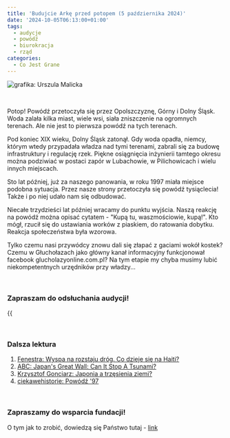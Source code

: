 ```yaml
---
title: 'Budujcie Arkę przed potopem (5 października 2024)'
date: '2024-10-05T06:13:00+01:00'
tags:
  - audycje
  - powódź
  - biurokracja
  - rząd
categories:
  - Co Jest Grane
---
```


![grafika: Urszula Malicka](/uploads/CJG_81_2024_10_05.png)

<br>

Potop! Powódź przetoczyła się przez Opolszczyznę, Górny i Dolny Śląsk. Woda zalała kilka miast, wiele wsi, siała zniszczenie na ogromnych terenach. Ale nie jest to pierwsza powódź na tych terenach.

Pod koniec XIX wieku, Dolny Śląsk zatonął. Gdy woda opadła, niemcy, którym wtedy przypadała władza nad tymi terenami, zabrali się za budowę infrastruktury i regulację rzek. Piękne osiągnięcia inżynierii tamtego okresu można podziwiać w postaci zapór w Lubachowie, w Pilichowicach i wielu innych miejscach.

Sto lat później, już za naszego panowania, w roku 1997 miała miejsce podobna sytuacja. Przez nasze strony przetoczyła się powódź tysiąclecia! Także i po niej udało nam się odbudować.

Niecałe trzydzieści lat później wracamy do punktu wyjścia. Naszą reakcję na powódź można opisać cytatem - "Kupą tu, waszmościowie, kupą!". Kto mógł, rzucił się do ustawiania worków z piaskiem, do ratowania dobytku. Reakcja społeczeństwa była wzorowa.

Tylko czemu nasi przywódcy znowu dali się złapać z gaciami wokół kostek? Czemu w Głuchołazach jako główny kanał informacyjny funkcjonował facebook glucholazyonline.com.pl? Na tym etapie my chyba musimy lubić niekompetentnych urzędników przy władzy... 

<br>

### Zapraszam do odsłuchania audycji!

{{<audio src="audio/LONG CJG_81_2024_10_05.mp3" caption="Zapis audycji CJG">}}

<br>

### Dalsza lektura

1. [Fenestra: Wyspa na rozstaju dróg. Co dzieje się na Haiti?](http://www.gazetafenestra.pl/2024/05/wyspa-na-rozstaju-drog-co-dzieje-sie-na-haiti/)
2. [ABC: Japan's Great Wall: Can It Stop A Tsunami?](https://www.youtube.com/watch?v=O8KQbZDatg0)
3. [Krzysztof Gonciarz: Japonia a trzęsienia ziemi?](https://www.youtube.com/watch?v=L4QGHgykigc)
4. [ciekawehistorie: Powódź '97](https://www.youtube.com/watch?v=KkHcJ_zLBHo)

<br>

### Zapraszamy do wsparcia fundacji!
O tym jak to zrobić, dowiedzą się Państwo tutaj - [link](https://audycje.com.pl/posts/wsparcie/)